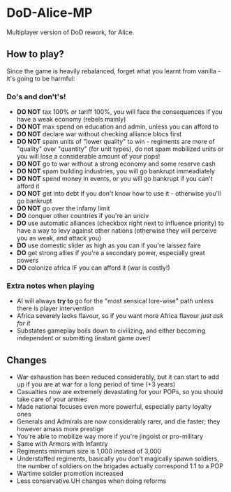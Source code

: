 # DoD-Alice-MP

Multiplayer version of DoD rework, for Alice.


## How to play?

Since the game is heavily rebalanced, forget what you learnt from vanilla - it's going to be harmful:

### Do's and don't's!

- **DO NOT** tax 100% or tariff 100%, you will face the consequences if you have a weak economy (rebels mainly)
- **DO NOT** max spend on education and admin, unless you can afford to
- **DO NOT** declare war without checking alliance blocs first
- **DO NOT** spam units of "lower quality" to win - regiments are more of "quality" over "quantity" (for unit types), do not spam mobilized units or you will lose a considerable amount of your pops!
- **DO NOT** go to war without a strong economy and some reserve cash
- **DO NOT** spam building industries, you will go bankrupt immeadiately
- **DO NOT** spend money in events, or you will go bankrupt if you can't afford it
- **DO NOT** get into debt if you don't know how to use it - otherwise you'll go bankrupt
- **DO NOT** go over the infamy limit
- **DO** conquer other countries if you're an unciv
- **DO** use automatic alliances (checkbox right next to influence priority) to have a way to levy against other nations (otherwise they will perceive you as weak, and attack you)
- **DO** use domestic slider as high as you can if you're laissez faire
- **DO** get strong allies if you're a secondary power, especially great powers
- **DO** colonize africa IF you can afford it (war is costly!)

### Extra notes when playing
- AI will always **try to** go for the "most sensical lore-wise" path unless there is player intervention
- Africa severely lacks flavour, so if you want more Africa flavour *just ask for it*
- Substates gameplay boils down to civilizing, and either becoming independent or submitting (instant game over)

## Changes

- War exhaustion has been reduced considerably, but it can start to add up if you are at war for a long period of time (+3 years)
- Casualties now are extremely devastating for your POPs, so you should take care of your armies
- Made national focuses even more powerful, especially party loyalty ones
- Generals and Admirals are now considerably rarer, and die faster; they however amass more prestige
- You're able to mobilize way more if you're jingoist or pro-military
- Same with Armors with Infantry
- Regiments minimum size is 1,000 instead of 3,000
- Understaffed regiments, basically you don't magically spawn soldiers, the number of soldiers on the brigades actually correspond 1:1 to a POP
- Wartime soldier promotion increased
- Less conservative UH changes when doing reforms
